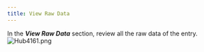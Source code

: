 ```yaml
---
title: View Raw Data
---
```

In the ***View Raw Data*** section, review all the raw data of the entry.  
![Hub4161.png](/img/en/hub/Hub4161.png) 

